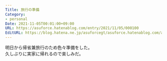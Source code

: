 ```yaml
---
Title: 旅行の準備
Category:
- personal
Date: 2021-11-05T00:01:00+09:00
URL: https://asuforce.hatenablog.com/entry/2021/11/05/000100
EditURL: https://blog.hatena.ne.jp/asuforcegt/asuforce.hatenablog.com/atom/entry/13574176438029649333
---
```


明日から帰省兼旅行のため色々準備をした。  
久しぶりに実家に帰れるので楽しみだ。
